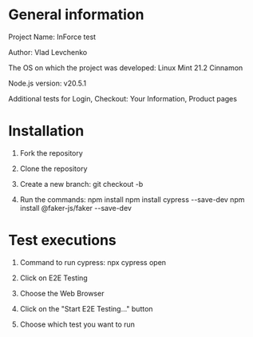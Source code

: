 # General information

Project Name: InForce test

Author: Vlad Levchenko

The OS on which the project was developed: Linux Mint 21.2 Cinnamon

Node.js version: v20.5.1

Additional tests for Login, Checkout: Your Information, Product pages

# Installation

1. Fork the repository

2. Clone the repository

3. Create a new branch: git checkout -b <name>

4. Run the commands:
    npm install
    npm install cypress --save-dev
    npm install @faker-js/faker --save-dev

# Test executions

1. Command to run cypress: npx cypress open

2. Click on E2E Testing

3. Choose the Web Browser

4. Click on the "Start E2E Testing..." button

5. Choose which test you want to run